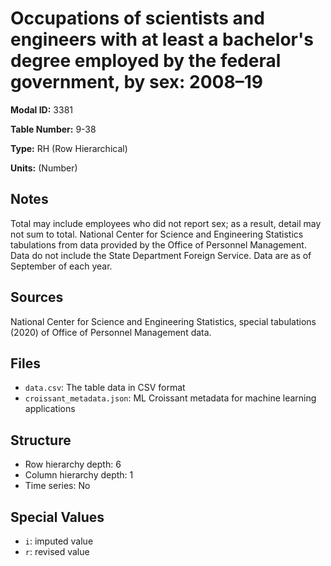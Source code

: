 # Occupations of scientists and engineers with at least a bachelor's degree employed by the federal government, by sex: 2008&#8211;19

**Modal ID:** 3381

**Table Number:** 9-38

**Type:** RH (Row Hierarchical)

**Units:** (Number)

## Notes

Total may include employees who did not report sex; as a result, detail may not sum to total. National Center for Science and Engineering Statistics tabulations from data provided by the Office of Personnel Management. Data do not include the State Department Foreign Service. Data are as of September of each year.

## Sources

National Center for Science and Engineering Statistics, special tabulations (2020) of Office of Personnel Management data.

## Files

- `data.csv`: The table data in CSV format
- `croissant_metadata.json`: ML Croissant metadata for machine learning applications

## Structure

- Row hierarchy depth: 6
- Column hierarchy depth: 1
- Time series: No

## Special Values

- `i`: imputed value
- `r`: revised value
